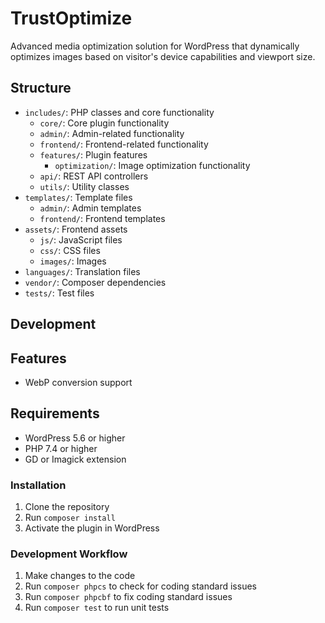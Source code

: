 # TrustOptimize

Advanced media optimization solution for WordPress that dynamically optimizes images based on visitor's device capabilities and viewport size.

## Structure

- `includes/`: PHP classes and core functionality
    - `core/`: Core plugin functionality
    - `admin/`: Admin-related functionality
    - `frontend/`: Frontend-related functionality
    - `features/`: Plugin features
        - `optimization/`: Image optimization functionality
    - `api/`: REST API controllers
    - `utils/`: Utility classes
- `templates/`: Template files
    - `admin/`: Admin templates
    - `frontend/`: Frontend templates
- `assets/`: Frontend assets
    - `js/`: JavaScript files
    - `css/`: CSS files
    - `images/`: Images
- `languages/`: Translation files
- `vendor/`: Composer dependencies
- `tests/`: Test files

## Development

## Features

- WebP conversion support

## Requirements

- WordPress 5.6 or higher
- PHP 7.4 or higher
- GD or Imagick extension

### Installation

1. Clone the repository
2. Run `composer install`
3. Activate the plugin in WordPress

### Development Workflow

1. Make changes to the code
2. Run `composer phpcs` to check for coding standard issues
3. Run `composer phpcbf` to fix coding standard issues
4. Run `composer test` to run unit tests
